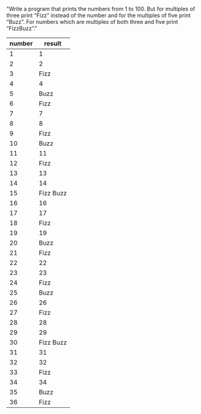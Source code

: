 "Write a program that prints the numbers from 1 to 100. But for multiples of three print “Fizz” instead of the number and for the multiples of five print “Buzz”. For numbers which are multiples of both three and five print “FizzBuzz”."

| number   | result    |
| ---      | ---       |
|1         | 1         |
|2         | 2         |
|3         | Fizz      |
|4         | 4         |
|5         | Buzz      |
|6         | Fizz      |
|7         | 7         |
|8         | 8         |
|9         | Fizz      |
|10        | Buzz      |
|11        | 11        |
|12        | Fizz      |
|13        | 13        |
|14        | 14        |
|15        | Fizz Buzz |
|16        | 16        |
|17        | 17        |
|18        | Fizz      |
|19        | 19        |
|20        | Buzz      |
|21        | Fizz      |
|22        | 22        |
|23        | 23        |
|24        | Fizz      |
|25        | Buzz      |
|26        | 26        |
|27        | Fizz      |
|28        | 28        |
|29        | 29        |
|30        | Fizz Buzz |
|31        | 31        |
|32        | 32        |
|33        | Fizz      |
|34        | 34        |
|35        | Buzz      |
|36        | Fizz      |
